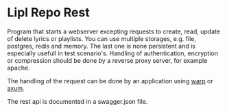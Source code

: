 # Lipl Repo Rest

Program that starts a webserver excepting requests to create, read, update of delete lyrics or playlists.
You can use multiple storages, e.g. file, postgres, redis and memory. The last one is none persistent and is
especially usefull in test scenario's.
Handling of authentication, encryption or compression should be done by a reverse proxy server, for example apache.

The handling of the request can be done by an application using [warp](https://crates.io/crates/warp) or [axum](https://crates.io/crates/axum).

The rest api is documented in a swagger.json file.